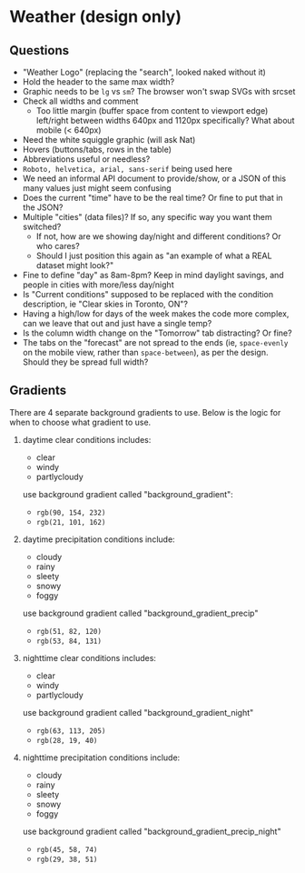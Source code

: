 # Weather (design only)

## Questions

- "Weather Logo" (replacing the "search", looked naked without it)
- Hold the header to the same max width?
- Graphic needs to be `lg` vs `sm`? The browser won't swap SVGs with srcset
- Check all widths and comment
   - Too little margin (buffer space from content to viewport edge) left/right between widths 640px and 1120px specifically? What about mobile (< 640px)
- Need the white squiggle graphic (will ask Nat)
- Hovers (buttons/tabs, rows in the table)
- Abbreviations useful or needless?
- `Roboto, helvetica, arial, sans-serif` being used here
- We need an informal API document to provide/show, or a JSON of this many values just might seem confusing
- Does the current "time" have to be the real time? Or fine to put that in the JSON?
- Multiple "cities" (data files)? If so, any specific way you want them switched?
   - If not, how are we showing day/night and different conditions? Or who cares?
   - Should I just position this again as "an example of what a REAL dataset might look?"
- Fine to define "day" as 8am-8pm? Keep in mind daylight savings, and people in cities with more/less day/night
- Is "Current conditions" supposed to be replaced with the condition description, ie "Clear skies in Toronto, ON"?
- Having a high/low for days of the week makes the code more complex, can we leave that out and just have a single temp?
- Is the column width change on the "Tomorrow" tab distracting? Or fine?
- The tabs on the "forecast" are not spread to the ends (ie, `space-evenly` on the mobile view, rather than `space-between`), as per the design. Should they be spread full width?

## Gradients

There are 4 separate background gradients to use. Below is the logic for when to choose what gradient to use.

1. daytime clear conditions includes:
   - clear
   - windy
   - partlycloudy

   use background gradient called "background_gradient":
   - `rgb(90, 154, 232)`
   - `rgb(21, 101, 162)`


2. daytime precipitation conditions include:
	- cloudy
	- rainy
	- sleety
	- snowy
	- foggy

   use background gradient called "background_gradient_precip"
   - `rgb(51, 82, 120)`
   - `rgb(53, 84, 131)`


3. nighttime clear conditions includes:
	- clear
	- windy
	- partlycloudy

   use background gradient called "background_gradient_night"
   - `rgb(63, 113, 205)`
   - `rgb(28, 19, 40)`


4. nighttime precipitation conditions include:
	- cloudy
	- rainy
	- sleety
	- snowy
	- foggy

   use background gradient called "background_gradient_precip_night"
   - `rgb(45, 58, 74)`
   - `rgb(29, 38, 51)`



